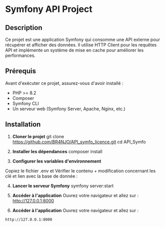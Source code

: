 # Symfony API Project

## Description
Ce projet est une application Symfony qui consomme une API externe pour récupérer et afficher des données. Il utilise HTTP Client pour les requêtes API et implémente un système de mise en cache pour améliorer les performances.

## Prérequis
Avant d'exécuter ce projet, assurez-vous d'avoir installé :

- PHP >= 8.2
- Composer
- Symfony CLI
- Un serveur web (Symfony Server, Apache, Nginx, etc.)

## Installation

1. **Cloner le projet**
git clone https://github.com/BR4NJO/API_symfo_licence.git
cd API_Symfo

2. **Installer les dépendances**
composer install


3. **Configurer les variables d'environnement**

Copiez le fichier .env et Vérifier le contenu + modification concernant les clé et lien avec la base de donnée :

4. **Lancer le serveur Symfony**
symfony server:start

5. **Accéder à l'application**
Ouvrez votre navigateur et allez sur :
http://127.0.0.1:8000



6. **Accéder à l'application**
Ouvrez votre navigateur et allez sur :
```
http://127.0.0.1:8000
```
